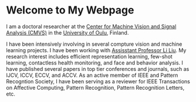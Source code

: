 <!-- ## Welcome to GitHub Pages -->

# Welcome to My Webpage

<!-- You can use the [editor on GitHub](https://github.com/mohammadt68/MohammadTavakolian/edit/master/README.md) to maintain and preview the content for your website in Markdown files. -->

<!-- Whenever you commit to this repository, GitHub Pages will run [Jekyll](https://jekyllrb.com/) to rebuild the pages in your site, from the content in your Markdown files. -->

I am a doctoral researcher at the [Center for Machine Vision and Signal Analysis (CMVS)](https://www.oulu.fi/cmvs/) in the [University of Oulu](https://www.oulu.fi/university/), Finland.

I have been intensively involving in several compture vision and machine learning projects. I have been working with [Assisstant Professor Li Liu](http://www.ee.oulu.fi/~lili/LiLiuHomepage.html). My research interest includes efficient representation learning, few-shot learning, contactless health monitoring, and face and behavior analysis. I have published several papers in top tier conferences and journals, such as IJCV, ICCV, ECCV, and ACCV. As an active member of IEEE and Pattern Recogntion Society, I have been serving as a reviewer for IEEE Transactions on Affective Computing, Pattern Recognition, Pattern Recognition Letters, etc. 


<!-- ### Markdown

Markdown is a lightweight and easy-to-use syntax for styling your writing. It includes conventions for

```markdown
Syntax highlighted code block

# Header 1
## Header 2
### Header 3

- Bulleted
- List

1. Numbered
2. List

**Bold** and _Italic_ and `Code` text

[Link](url) and ![Image](src)
```

For more details see [GitHub Flavored Markdown](https://guides.github.com/features/mastering-markdown/).

### Jekyll Themes

Your Pages site will use the layout and styles from the Jekyll theme you have selected in your [repository settings](https://github.com/mohammadt68/MohammadTavakolian/settings). The name of this theme is saved in the Jekyll `_config.yml` configuration file.

### Support or Contact

Having trouble with Pages? Check out our [documentation](https://help.github.com/categories/github-pages-basics/) or [contact support](https://github.com/contact) and we’ll help you sort it out.
-->
